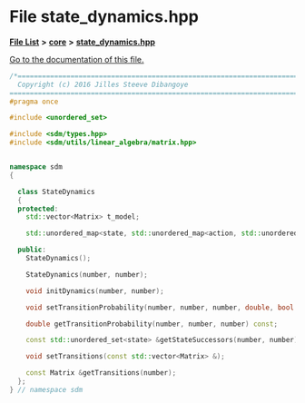 
# File state\_dynamics.hpp

[**File List**](files.md) **>** [**core**](dir_92216a09053680f71034e5e26026ee62.md) **>** [**state\_dynamics.hpp**](state__dynamics_8hpp.md)

[Go to the documentation of this file.](state__dynamics_8hpp.md) 


````cpp
/*=============================================================================
  Copyright (c) 2016 Jilles Steeve Dibangoye
==============================================================================*/
#pragma once

#include <unordered_set>

#include <sdm/types.hpp>
#include <sdm/utils/linear_algebra/matrix.hpp>


namespace sdm
{

  class StateDynamics
  {
  protected:
    std::vector<Matrix> t_model;

    std::unordered_map<state, std::unordered_map<action, std::unordered_set<state>>> successor_states;

  public:
    StateDynamics();

    StateDynamics(number, number);

    void initDynamics(number, number);

    void setTransitionProbability(number, number, number, double, bool = false);

    double getTransitionProbability(number, number, number) const;

    const std::unordered_set<state> &getStateSuccessors(number, number);

    void setTransitions(const std::vector<Matrix> &);

    const Matrix &getTransitions(number);
  };
} // namespace sdm
````

